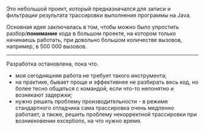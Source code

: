 Это небольшой проект, который предназначался для записи и фильтрации результата трассировки выполнения программы на Java.

Основная идея заключалась в том, чтобы можно было упростить разбор/**понимание** кода в большом проекте, на котором только начинаешь работать, при довольно большом количестве вызовов, например, в 500 000 вызовов.


---


Разработка остановлена, пока что.
  * моя сегодняшняя работа не требует такого инструмента;
  * на практике, бывает проще и эффективнее не разбирать весь код, но более тесно общаться с командой, если что-то непонятно и возникают задержки;
  * нужно решить проблему производительности - в режиме стандартного отладчика сама трассировка очень медленно работает, а также, решить проблему некорректной трассировки при возникновении exceptions, на что нужно время.